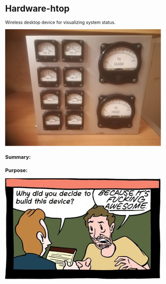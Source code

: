 # Hardware-htop
Wireless desktop device for visualizing system status.

![Device](docs/photos/device.jpg) <!-- .element height="50%" width="50%" -->

### Summary:

### Purpose:

![Purpose](docs/PURPOSE.JPG)